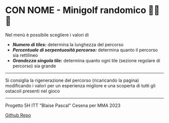 # CON NOME - Minigolf randomico 🏌️‍♂️⛳

Nel menù è possibile scegliere i valori di
- ***Numero di tiles:*** determina la lunghezza del percorso
- ***Percentuale di serpentuosità percorso:*** determina quanto il percorso sia rettilineo
- ***Grandezza singola tile:*** determina quanto ogni tile (sezione regolare di percorso) sia grande
- - - - - -
Si consiglia la rigenerazione del percorso (ricaricando la pagina) modificando i valori per un esperienza migliore e una scoperta di tutti gli ostacoli presenti nel gioco
- - - - - -
Progetto 5H ITT "Blaise Pascal" Cesena per MMA 2023

[Github Repo](https://github.com/spitaa/MMA-2023/)
